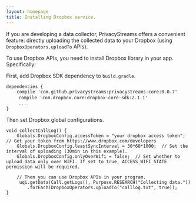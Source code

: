 ```yaml
---
layout: homepage
title: Installing Dropbox service.
---
```


If you are developing a data collector, PrivacyStreams offers a convenient feature:
directly uploading the collected data to your Dropbox (using `DropboxOperators.uploadTo` APIs).

To use Dropbox APIs, you need to install Dropbox library in your app. Specifically:
 
First, add Dropbox SDK dependency to `build.gradle`.

<pre>
<code>dependencies {
    compile 'com.github.privacystreams:privacystreams-core:0.0.7'</code>
    <code class="highlight">compile 'com.dropbox.core:dropbox-core-sdk:2.1.1'</code>
    <code>...
}</code>
</pre>

Then set Dropbox global configurations.

<pre>
<code>void collectCallLog() {
    Globals.DropboxConfig.accessToken = "your dropbox access token";  // Get your token from https://www.dropbox.com/developers
    Globals.DropboxConfig.leastSyncInterval = 30*60*1000;  // Set the interval of uploading (30min in this example).
    Globals.DropboxConfig.onlyOverWifi = false;  // Set whether to upload data only over WIFI. If set to true, ACCESS_WIFI_STATE permission will be required. 
    
    // Then you can use Dropbox APIs in your program.
     uqi.getData(Call.getLogs(), Purpose.RESEARCH("Collecting data."))
        .forEach(DropboxOperators.<Item>uploadTo("calllog.txt", true));
}</code>
</pre>
